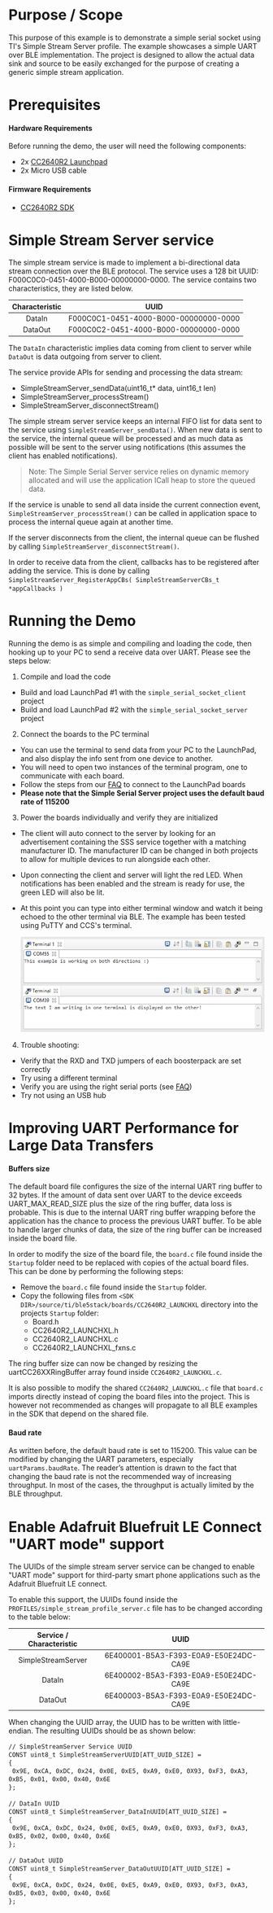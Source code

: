
Purpose / Scope
===============

This purpose of this example is to demonstrate a simple serial socket using
TI's Simple Stream Server profile. The example showcases a simple UART over
BLE implementation. The project is designed to allow the actual data sink and
source to be easily exchanged for the purpose of creating a generic simple
stream application.

Prerequisites
=============

#### Hardware Requirements

Before running the demo, the user will need the following components:

- 2x [CC2640R2 Launchpad](http://www.ti.com/tool/LAUNCHXL-CC2640R2)
- 2x Micro USB cable

#### Firmware Requirements

- [CC2640R2 SDK](http://www.ti.com/tool/SIMPLELINK-CC2640R2-SDK)

Simple Stream Server service
============================

The simple stream service is made to implement a bi-directional data stream
connection over the BLE protocol. The service uses a 128 bit UUID:
F000C0C0-0451-4000-B000-00000000-0000. The service contains two
characteristics, they are listed below.

| Characteristic    | UUID                                      |
|:-----------------:|:-----------------------------------------:|
|DataIn             | F000C0C1-0451-4000-B000-00000000-0000     |
|DataOut            | F000C0C2-0451-4000-B000-00000000-0000     |

The `DataIn` characteristic implies  data coming from client to server while
`DataOut` is data outgoing from server to client.

The service provide APIs for sending and processing the data stream:
* SimpleStreamServer_sendData(uint16_t* data, uint16_t len)
* SimpleStreamServer_processStream()
* SimpleStreamServer_disconnectStream()

The simple stream server service keeps an internal FIFO list for data sent to
the service using `SimpleStreamServer_sendData()`. When new data is sent to the
service, the internal queue will be processed and as much data as possible
will be sent to the server using notifications (this assumes the client has
enabled notifications).

> Note: The Simple Serial Server service relies on dynamic memory allocated and
> will use the application ICall heap to store the queued data.

If the service is unable to send all data inside the current connection event,
`SimpleStreamServer_processStream()` can be called in application space to
process the internal queue again at another time.

If the server disconnects from the client, the internal queue can be flushed
by calling `SimpleStreamServer_disconnectStream()`.

In order to receive data from the client, callbacks has to be registered
after adding the service. This is done by calling
`SimpleStreamServer_RegisterAppCBs( SimpleStreamServerCBs_t *appCallbacks )`

Running the Demo
================

Running the demo is as simple and compiling and loading the code, then hooking
up to your PC to send a receive data over UART. Please see the steps below:

1. Compile and load the code
 - Build and load LaunchPad #1 with the `simple_serial_socket_client` project
 - Build and load LaunchPad #2 with the `simple_serial_socket_server` project

2. Connect the boards to the PC terminal
 - You can use the terminal to send data from your PC to the LaunchPad, and
 also display the info sent from one device to another.
 - You will need to open two instances of the terminal program, one to
 communicate with each board.
 - Follow the steps from our [FAQ](faq.md) to connect to the LaunchPad boards
 - **Please note that the Simple Serial Server project uses the default baud
 rate of 115200**

3. Power the boards individually  and verify they are initialized
 - The client will auto connect to the server by looking for an advertisement
 containing the SSS service together with a
   matching manufacturer ID. The manufacturer ID can be changed in both
   projects to allow for multiple devices to run
   alongside each other.
 - Upon connecting the client and server will light the red LED. When
 notifications has been enabled and the stream is ready
   for use, the green LED will also be lit.
 - At this point you can type into either terminal window and watch it being
 echoed to the other terminal via BLE. The example has been tested using
 PuTTY and CCS's terminal.

    ![Simple Serial Socket](resources/terminal_client_server.png)

4. Trouble shooting: 
 - Verify that the RXD and TXD jumpers of each boosterpack are set correctly
 - Try using a different terminal
 - Verify you are using the right serial ports (see [FAQ](faq.md))
 - Try not using an USB hub

Improving UART Performance for Large Data Transfers
===================================================

#### Buffers size

The default board file configures the size of the internal UART ring buffer to
32 bytes. If the amount of data sent over UART to the device exceeds
UART_MAX_READ_SIZE plus the size of the ring buffer, data loss is probable.
This is due to the internal UART ring buffer wrapping before the application
has the chance to process the previous UART buffer. To be able to handle
larger chunks of data, the size of the ring buffer can be increased inside the
board file.

In order to modify the size of the board file, the `board.c` file found inside
the `Startup`  folder need to be replaced with copies of the actual board
files. This can be done by performing the following steps:

- Remove the `board.c` file found inside the `Startup` folder.
- Copy the following files from `<SDK DIR>/source/ti/ble5stack/boards/CC2640R2_LAUNCHXL` directory into the projects `Startup` folder:
    - Board.h
    - CC2640R2_LAUNCHXL.h
    - CC2640R2_LAUNCHXL.c
    - CC2640R2_LAUNCHXL_fxns.c

The ring buffer size can now be changed by resizing the uartCC26XXRingBuffer
array found inside `CC2640R2_LAUNCHXL.c`.

It is also possible to modify the shared `CC2640R2_LAUNCHXL.c` file that
`board.c` imports directly instead of coping the board files into the project.
This is however not recommended as changes will propagate to all BLE examples in the SDK
that depend on the shared file.

#### Baud rate

As written before, the default baud rate is set to 115200. This value can be
modified by changing the UART parameters, especially `uartParams.baudRate`.
The reader’s attention is drawn to the fact that changing the baud rate is
not the recommended way of increasing throughput. In most of the cases, the
throughput is actually limited by the BLE throughput.


Enable Adafruit Bluefruit LE Connect "UART mode" support
========================================================

The UUIDs of the simple stream server service can be changed to enable "UART
mode" support for third-party smart phone applications such as the Adafruit
Bluefruit LE connect.

To enable this support, the UUIDs found inside the
`PROFILES/simple_stream_profile_server.c` file has to be changed according to
the table below:

| Service / Characteristic | UUID                                      |
|:------------------------:|:-----------------------------------------:|
|SimpleStreamServer        | 6E400001-B5A3-F393-E0A9-E50E24DC-CA9E     |
|DataIn                    | 6E400002-B5A3-F393-E0A9-E50E24DC-CA9E     |
|DataOut                   | 6E400003-B5A3-F393-E0A9-E50E24DC-CA9E     |

When changing the UUID array, the UUID has to be written with little-endian.
The resulting UUIDs should be as shown below:

```
// SimpleStreamServer Service UUID
CONST uint8_t SimpleStreamServerUUID[ATT_UUID_SIZE] =
{
 0x9E, 0xCA, 0xDC, 0x24, 0x0E, 0xE5, 0xA9, 0xE0, 0X93, 0xF3, 0xA3, 0xB5, 0x01, 0x00, 0x40, 0x6E
};

// DataIn UUID
CONST uint8_t SimpleStreamServer_DataInUUID[ATT_UUID_SIZE] =
{
 0x9E, 0xCA, 0xDC, 0x24, 0x0E, 0xE5, 0xA9, 0xE0, 0X93, 0xF3, 0xA3, 0xB5, 0x02, 0x00, 0x40, 0x6E
};

// DataOut UUID
CONST uint8_t SimpleStreamServer_DataOutUUID[ATT_UUID_SIZE] =
{
 0x9E, 0xCA, 0xDC, 0x24, 0x0E, 0xE5, 0xA9, 0xE0, 0X93, 0xF3, 0xA3, 0xB5, 0x03, 0x00, 0x40, 0x6E
};
```
